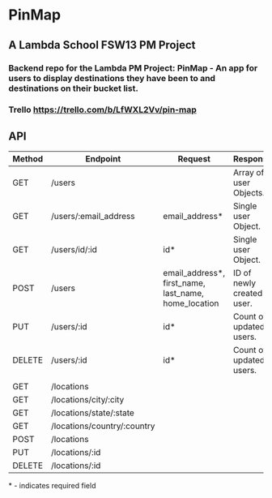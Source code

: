 # PinMap

## A Lambda School FSW13 PM Project

### Backend repo for the Lambda PM Project: PinMap - An app for users to display destinations they have been to and destinations on their bucket list.

### Trello https://trello.com/b/LfWXL2Vv/pin-map

## API

| Method | Endpoint                    | Request                                               | Response                  |
| ------ | --------------------------- | ----------------------------------------------------- | ------------------------- |
| GET    | /users                      |                                                       | Array of user Objects.    |
| GET    | /users/:email_address       | email_address\*                                       | Single user Object.       |
| GET    | /users/id/:id               | id\*                                                  | Single user Object.       |
| POST   | /users                      | email_address\*, first_name, last_name, home_location | ID of newly created user. |
| PUT    | /users/:id                  | id\*                                                  | Count of updated users.   |
| DELETE | /users/:id                  | id\*                                                  | Count of updated users.   |
|        |                             |                                                       |                           |
| GET    | /locations                  |                                                       |                           |
| GET    | /locations/city/:city       |                                                       |                           |
| GET    | /locations/state/:state     |                                                       |                           |
| GET    | /locations/country/:country |                                                       |                           |
| POST   | /locations                  |                                                       |                           |
| PUT    | /locations/:id              |                                                       |                           |
| DELETE | /locations/:id              |                                                       |                           |

\* - indicates required field
